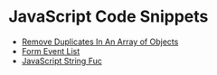 # JavaScript Code Snippets

+   [Remove Duplicates In An Array of Objects](./removeDuplicatesInAnArrayOfObjects.md)
+   [Form Event List](./formEventList.md)
+   [JavaScript String Fuc](./string-fuc.md)